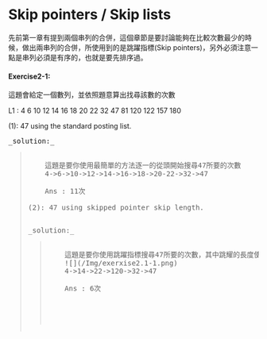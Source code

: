 # Skip pointers / Skip lists

先前第一章有提到兩個串列的合併，這個章節是要討論能夠在比較次數最少的時候，做出兩串列的合併，所使用到的是跳躍指標(Skip pointers)，另外必須注意一點是串列必須是有序的，也就是要先排序過。

#### Exercise2-1:

這題會給定一個數列，並依照題意算出找尋該數的次數

L1 : 4 6 10 12 14 16 18 20 22 32 47 81 120 122 157 180

(1): 47 using the standard posting list.

<pre>_solution:_<blockquote>
    這題是要你使用最簡單的方法逐一的從頭開始搜尋47所要的次數
    4->6->10->12->14->16->18->20-22->32->47<br>
    Ans : 11次

(2): 47 using skipped pointer skip length.

<pre>_solution:_<blockquote>
    這題是要你使用跳躍指標搜尋47所要的次數，其中跳耀的長度使用均等空間√P(P代表串列的總長，故skip length=4)。走訪方式就一直跳躍當該數小於要被搜尋的數值到大於時就往回到上一個節點逐一搜尋，如圖。  
    ![](/Img/exerxise2.1-1.png)
    4->14->22->120->32->47<br>
    Ans : 6次

